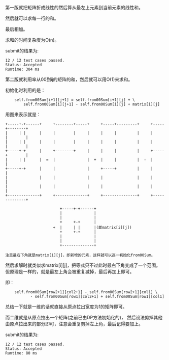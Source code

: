 第一版就把矩阵折成线性的然后算从最左上元素到当前元素的线性和。

然后就可以求每一行的和。

最后相加。

求和的时间复杂度为O(n)。

submit的结果为:
```
12 / 12 test cases passed.
Status: Accepted
Runtime: 304 ms
```

第二版就利用率从00到ij的矩阵的和，然后就可以用O(1)来求和。

初始化时利用的是：

```
    self.from00Sum[i+1][j+1] = self.from00Sum[i+1][j] + \
        self.from00Sum[i][j+1] - self.from00Sum[i][j] + matrix[i][j]
```

用图来表示就是：

```
+-----+-+------+     +--------+-----+     +-----+---------+     +-----+--------+
|     | |      |     |        |     |     |     |         |     |     |        |
|     | |      |     |        |     |     |     |         |     |     |        |
+-----+-+      |     +--------+     |     |     |         |     +-----+        |
|     | |      |  =  |              |  +  |     |         |  -  |              |
+-----+-+      |     |              |     +-----+         |     |              |
|              |     |              |     |               |     |              |
|              |     |              |     |               |     |              |
+--------------+     +--------------+     +---------------+     +--------------+

                        +-----+-+------+
                        |              |
                        |              |
                        +     +-+      |
                     +  |     | |      |(即matrix[i][j])
                        +     +-+      |
                        |              |
                        |              |
                        +--------------+

注意最右下角就是matrix[i][j]，即新增的元素，这样就可以逐一初始化from00Sum。
```

然后求解时就类似求matrix[i][j]，把等式只不过此时最右下角变成了一个范围。
但原理是一样的，就是最左上角会被重复减掉，最后再加上即可。

即：

```
    self.from00Sum[row2+1][col2+1] - self.from00Sum[row2+1][col1] \
           - self.from00Sum[row1][col2+1] + self.from00Sum[row1][col1]
```

总结一下就是一维的话就直接从原点拉出宽度为1的矩阵即可。

而二维就是从原点拉出一个矩阵(之前已由DP方法初始化的)，
然后设法剪掉其他由原点拉出来的部分即可，注意会重复剪掉左上角，最后记得要加上。

submit的结果为:
```
12 / 12 test cases passed.
Status: Accepted
Runtime: 80 ms
```

